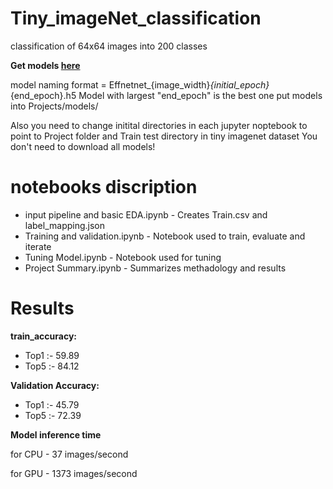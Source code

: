 # Tiny_imageNet_classification

classification of 64x64 images into 200 classes

**Get models [here](https://drive.google.com/drive/folders/1-3snEnRlV8wj3IHmVYsDFEv0DUil_Osp?usp=sharing)**

model naming format = Effnetnet_{image_width}_{initial_epoch}_{end_epoch}.h5
Model with largest "end_epoch" is the best one
put models into Projects/models/

Also you need to change initital directories in each jupyter noptebook to point to Project folder and Train test directory in tiny imagenet dataset
You don't need to download all models!

# notebooks discription
* input pipeline and basic EDA.ipynb - Creates Train.csv and label_mapping.json
* Training and validation.ipynb - Notebook used to train, evaluate and iterate 
* Tuning Model.ipynb - Notebook used for tuning
* Project Summary.ipynb - Summarizes methadology and results


# Results 
**train_accuracy:**
* Top1 :- 59.89
* Top5 :- 84.12

**Validation  Accuracy:**
* Top1 :- 45.79 
* Top5 :- 72.39

**Model inference time**

for CPU - 37 images/second

for GPU - 1373 images/second

